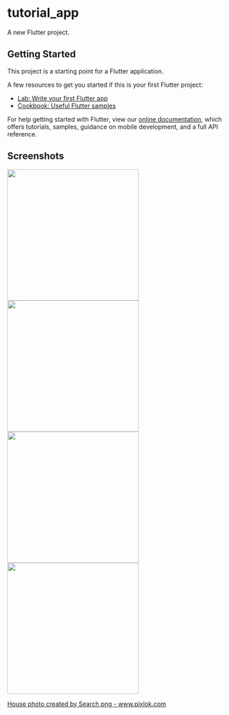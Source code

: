 # tutorial_app

A new Flutter project.

## Getting Started

This project is a starting point for a Flutter application.

A few resources to get you started if this is your first Flutter project:

- [Lab: Write your first Flutter app](https://flutter.dev/docs/get-started/codelab)
- [Cookbook: Useful Flutter samples](https://flutter.dev/docs/cookbook)

For help getting started with Flutter, view our
[online documentation](https://flutter.dev/docs), which offers tutorials,
samples, guidance on mobile development, and a full API reference.

## Screenshots
<p>
<img src="assets/ss1.png" width=300>
<img src="assets/ss2.png" width=300>
<img src="assets/ss3.png" width=300>
<img src="assets/ss4.png" width=300>
</p>

<a href="https://pixlok.com/images/flutter-logo-png-image-free-download/">House photo created by Search png - www.pixlok.com</a>
